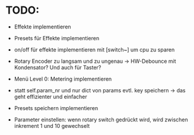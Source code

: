TODO:
=====

- Effekte implementieren

- Presets für Effekte implementieren

- on/off für effekte implementieren mit [switch~] um cpu zu sparen

- Rotary Encoder zu langsam und zu ungenau 
  -> HW-Debounce mit Kondensator? Und auch für Taster?

- Menü Level 0: Metering implementieren

- statt self.param_nr und nur dict von params evtl. key speichern
  -> das geht effizienter und einfacher
  
- Presets speichern implementieren

- Parameter einstellen: wenn rotary switch gedrückt wird, wird zwischen inkrement 1 und 10 gewechselt
